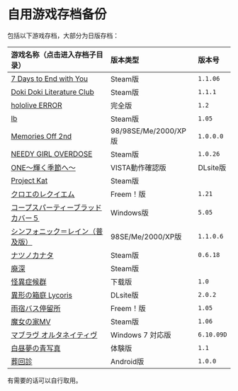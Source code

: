 # 自用游戏存档备份

包括以下游戏存档，大部分为日版存档：

| 游戏名称（点击进入存档子目录）| 版本类型 | 版本号 |
| :---------------------- | :------ | :---- |
| [7 Days to End with You](7%20Days%20to%20End%20with%20You) | Steam版 | `1.1.06` |
| [Doki Doki Literature Club](DDLC-1454445547) | Steam版 | `1.1.1` |
| [hololive ERROR](hololive%20ERROR) | 完全版 | `1.2` |
| [Ib](Ib) | Steam版 | `1.05` |
| [Memories Off 2nd](MemoOff2nd) | 98/98SE/Me/2000/XP版 | `1.0.0.0` |
| [NEEDY GIRL OVERDOSE](NEEDY%20GIRL%20OVERDOSE) | Steam版 | `1.0.26` |
| [ONE～輝く季節へ～](ONE_FV) | VISTA動作確認版 | DLsite版 | `1.00` |
| [Project Kat](ProjectKat) | Steam版 |  | 
| [クロエのレクイエム](cloe) | Freem！版 | `1.21` |
| [コープスパーティーブラッドカバー５](CorpsePartyBC_5) | Windows版 | `5.05` |
| [シンフォニック＝レイン（普及版）](SRVE) | 98SE/Me/2000/XP版 | `1.1.0.6` |
| [ナツノカナタ](natsuno-kanata) | Steam版 | `0.6.18` |
| [廃深](haishin) | Steam版 |  |
| [怪異症候群](%E6%80%AA%E7%95%B0%E7%97%87%E5%80%99%E7%BE%A4) | 下载版 | `1.0` |
| [異形の箱庭 Lycoris](%E7%95%B0%E5%BD%A2%E3%81%AE%E7%AE%B1%E5%BA%AD%20Lycoris) | DLsite版 | `2.0.2` |
| [雨宿バス停留所](abt) | Freem！版 | `1.05` |
| [魔女の家MV](%E9%AD%94%E5%A5%B3%E3%81%AE%E5%AE%B6MV) | Steam版 | `1.06` |
| [マブラヴ オルタネイティヴ](%E3%83%9E%E3%83%96%E3%83%A9%E3%83%B4%E3%82%AA%E3%83%AB%E3%82%BF%E3%83%8D%E3%82%A4%E3%83%86%E3%82%A3%E3%83%B4Latest) | Windows 7 対応版 | `6.10.09D` |
| [白昼夢の青写真](%E7%99%BD%E6%98%BC%E5%A4%A2%E3%81%AE%E9%9D%92%E5%86%99%E7%9C%9F%E3%80%80%E4%BD%93%E9%A8%93%E7%89%88) | 体験版 | `1.1` |
| [葬回診](com.uniteatsushi.sokaishin) | Android版 | `1.0.0` |

有需要的话可以自行取用。
